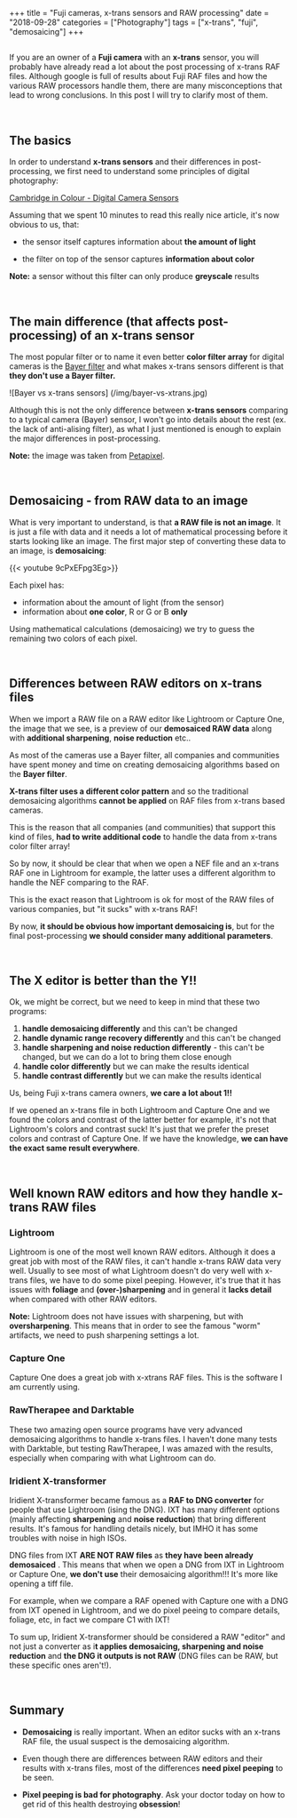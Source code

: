 +++
title = "Fuji cameras, x-trans sensors and RAW processing"
date =  "2018-09-28"
categories = ["Photography"]
tags = ["x-trans", "fuji", "demosaicing"]
+++

## 

If you are an owner of a **Fuji camera** with an **x-trans** sensor, you will probably have already read a lot about the post processing of x-trans RAF files. Although google is full of results about Fuji RAF files and how the various RAW processors handle them, there are many misconceptions that lead to wrong conclusions. In this post I will try to clarify most of them.

&nbsp;
## The basics

In order to understand **x-trans sensors** and their differences in post-processing, we first need to understand some principles of digital photography:

[Cambridge in Colour - Digital Camera Sensors](https://www.cambridgeincolour.com/tutorials/camera-sensors.htm) 

Assuming that we spent 10 minutes to read this really nice article, it's now obvious to us, that:

- the sensor itself captures information about **the amount of light**

- the filter on top of the sensor captures **information about color**

**Note:** a sensor without this filter can only produce **greyscale** results 


&nbsp;
## The main difference (that affects post-processing) of an x-trans sensor

The most popular filter or to name it even better  **color filter array** for digital cameras is the [Bayer filter](https://en.wikipedia.org/wiki/Bayer_filter) and what makes x-trans sensors different is that **they don't use a Bayer filter.**

![Bayer vs x-trans sensors] (/img/bayer-vs-xtrans.jpg) 

Although this is not the only difference between **x-trans sensors** comparing to a typical camera (Bayer) sensor, I won't go into details about the rest (ex. the lack of anti-alising filter), as what I just mentioned is enough to explain the major differences in post-processing.


**Note:**  the image was taken from [Petapixel](https://petapixel.com/2017/03/03/x-trans-vs-bayer-sensors-fantastic-claims-test/).


&nbsp;
## Demosaicing - from RAW data to an image

What is very important to understand, is that **a RAW file is not an image**. It is just a file with data and it needs a lot of mathematical processing before it starts looking like an image. The first major step of converting these data to an image, is **demosaicing**:

{{< youtube 9cPxEFpg3Eg>}}

Each pixel has:

- information about the amount of light (from the sensor)
- information about **one color**, R or G or B **only**

Using mathematical calculations (demosaicing) we try to guess the remaining two colors of each pixel.

&nbsp;
## Differences between RAW editors on x-trans files

When we import a RAW file on a RAW editor like Lightroom or Capture One, the image that we see, is a preview of our **demosaiced RAW data** along with **additional sharpening**, **noise reduction** etc..

As most of the cameras use a Bayer filter, all companies and communities have spent money and time on creating demosaicing algorithms based on the **Bayer filter**.

**X-trans filter uses a different color pattern** and so the traditional demosaicing algorithms **cannot be applied** on RAF files from  x-trans based cameras. 

This is the reason that all companies (and communities) that support this kind of files, **had to write additional code** to handle the data from x-trans color filter array! 

So by now, it should be clear that when we open a NEF file and an x-trans RAF one in Lightroom for example, the latter uses a different algorithm to handle the NEF comparing to the RAF. 

This is the exact reason that Lightroom is ok for most of the RAW files of various companies, but "it sucks" with x-trans RAF!

By now, **it should be obvious how important demosaicing is**, but for the final post-processing **we should consider many additional parameters**.

&nbsp;
## The X editor is better than the Y!!

Ok, we might be correct, but we need to keep in mind that these two programs:

1.  **handle demosaicing differently** and this can't be changed
2.  **handle dynamic range recovery differently** and this can't be changed
3. **handle sharpening and noise reduction differently** - this can't be changed, but we can do a lot to bring them close enough
4. **handle color differently** but we can make the results identical
5. **handle contrast differently** but we can make the results identical

Us, being Fuji x-trans camera owners, **we care a lot about 1!!**

If we opened an x-trans file in both Lightroom and Capture One and we found the colors and contrast of the latter better for example,  it's not that Lightroom's colors and contrast suck! It's just that we prefer the preset colors and contrast of Capture One. If we have the knowledge, **we can have the exact same result everywhere**.  

&nbsp;
## Well known RAW editors and how they handle x-trans RAW files

### Lightroom

Lightroom is one of the most well known RAW editors. Although it does a great job with most of the RAW files, it can't handle x-trans RAW data very well. 
Usually to see most of what Lightroom doesn't do very well with  x-trans files, we have to do some pixel peeping. However, it's true that it has issues with **foliage** and **(over-)sharpening** and in general it **lacks detail** when compared with other RAW editors.

**Note:** Lightroom does not have issues with sharpening, but with **oversharpening**. This means that in order to see the famous "worm" artifacts, we need to push sharpening settings a lot.

### Capture One

Capture One does a great job with x-xtrans RAF files. This is the software I am currently using.

### RawTherapee and Darktable

These two amazing open source programs have very advanced demosaicing algorithms to handle x-trans files. I haven't done many tests with Darktable, but testing  RawTherapee, I was amazed with the results, especially when comparing with what Lightroom can do.

### Iridient X-transformer 

Iridient X-transformer became famous as a **RAF to DNG converter** for people that use Lightroom (ising the DNG).
IXT has many different options (mainly affecting **sharpening** and **noise reduction**) that bring different results. It's famous for handling details nicely, but IMHO it has some troubles with noise in high ISOs.

DNG files from IXT **ARE NOT RAW files** as **they have been already demosaiced** . This means that when we open a DNG from IXT in Lightroom or Capture One, **we don't use** their demosaicing algorithm!!! It's more like opening a tiff file.

For example, when we compare a RAF opened with Capture one with a DNG from IXT opened in Lightroom, and we do pixel peeing to compare details, foliage, etc, in fact we compare C1 with IXT!

To sum up, Iridient X-transformer should be considered a RAW "editor" and not just a converter as i**t applies demosaicing, sharpening and noise reduction** and **the DNG it outputs is not RAW** (DNG files can be RAW, but these specific ones aren't!).

&nbsp;
## Summary

- **Demosaicing** is really important. When an editor sucks with an x-trans RAF file, the usual suspect is the demosaicing algorithm.

- Even though there are differences between RAW editors and their results with x-trans files, most of the differences **need pixel peeping** to be seen.

- **Pixel peeping is bad for photography**. Ask your doctor today on how to get rid of this health destroying **obsession**!
 


